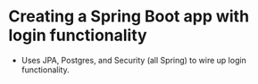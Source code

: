 # Creating a Spring Boot app with login functionality

- Uses JPA, Postgres, and Security (all Spring) to wire up login functionality.